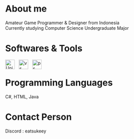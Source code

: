 <h1>
  About me
</h1>
Amateur Game Programmer & Designer from Indonesia
<div>Currently studying Computer Science Undergraduate Major</div>


<h1>
  Softwares & Tools
</h1>
<img align="left" alt="Unity" width="30px" style="padding-right:10px;" src="https://cdn.jsdelivr.net/gh/devicons/devicon/icons/unity/unity-original.svg"/>
<img align="left" alt="vs" width="30px" style="padding-right:10px;" src="https://cdn.jsdelivr.net/gh/devicons/devicon/icons/visualstudio/visualstudio-plain.svg"/>
<img align="left" alt="ps" width="30px" style="padding-right:10px;" src="https://cdn.jsdelivr.net/gh/devicons/devicon/icons/photoshop/photoshop-plain.svg"/>
<br />


<h1>
  Programming Languages
</h1>
C#, HTML, Java

<br />

<h1>
  Contact Person
</h1>

Discord : eatsukeey
